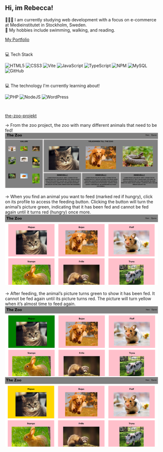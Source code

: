 ## Hi, im Rebecca!

👩🏻‍🎓 I am currently studying web development with a focus on e-commerce at Medieinstitutet in Stockholm, Sweden.<br/>
🧩 My hobbies include swimming, walking, and reading.<br/>

[My Portfolio](https://zoromino.github.io/Portfolio/)

<br/>
💻 Tech Stack<br/>

![HTML5](https://img.shields.io/badge/html5-%23E34F26.svg?style=for-the-badge&logo=html5&logoColor=white)
![CSS3](https://img.shields.io/badge/css3-%231572B6.svg?style=for-the-badge&logo=css3&logoColor=white) 
![Vite](https://img.shields.io/badge/vite-%23646CFF.svg?style=for-the-badge&logo=vite&logoColor=white) 
![JavaScript](https://img.shields.io/badge/javascript-%23323330.svg?style=for-the-badge&logo=javascript&logoColor=%23F7DF1E) 
![TypeScript](https://img.shields.io/badge/typescript-%23007ACC.svg?style=for-the-badge&logo=typescript&logoColor=white) 
![NPM](https://img.shields.io/badge/NPM-%23CB3837.svg?style=for-the-badge&logo=npm&logoColor=white)
![MySQL](https://img.shields.io/badge/mysql-4479A1.svg?style=for-the-badge&logo=mysql&logoColor=white) 
![GitHub](https://img.shields.io/badge/github-%23121011.svg?style=for-the-badge&logo=github&logoColor=white)

<br/>
💻 The technology I'm currently learning about!<br/>

![PHP](https://img.shields.io/badge/php-%23777BB4.svg?style=for-the-badge&logo=php&logoColor=white)
![NodeJS](https://img.shields.io/badge/node.js-6DA55F?style=for-the-badge&logo=node.js&logoColor=white) 
![WordPress](https://img.shields.io/badge/WordPress-%23117AC9.svg?style=for-the-badge&logo=WordPress&logoColor=white)

<br/>

[the-zoo-projekt](https://github.com/Zoromino/the-zoo-Zoromino-main)

-> From the zoo project, the zoo with many different animals that need to be fed!
![Från the zoo Projekt](Thezoo.png)<br/><br/>
-> When you find an animal you want to feed (marked red if hungry), click on its profile to access the feeding button. Clicking the button will turn the animal’s picture green, indicating that it has been fed and cannot be fed again until it turns red (hungry) once more.
![Från the zoo Projekt](thezoo-djuren.png)<br/><br/>
-> After feeding, the animal’s picture turns green to show it has been fed. It cannot be fed again until its picture turns red. The picture will turn yellow when it’s almost time to feed again.
![Från the zoo Projekt](thezoo-matade.png)<br/>
![Från the zoo Projekt](thezoo-matade2.png)





